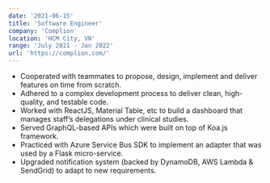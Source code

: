 ```yaml
---
date: '2021-06-15'
title: 'Software Engineer'
company: 'Complion'
location: 'HCM City, VN'
range: 'July 2021 - Jan 2022'
url: 'https://complion.com/'
---
```


- Cooperated with teammates to propose, design, implement and deliver features on time from scratch.
- Adhered to a complex development process to deliver clean, high-quality, and testable code.
- Worked with ReactJS, Material Table, etc to build a dashboard that manages staff’s delegations under clinical studies.
- Served GraphQL-based APIs which were built on top of Koa.js framework.
- Practiced with Azure Service Bus SDK to implement an adapter that was used by a Flask micro-service.
- Upgraded notification system (backed by DynamoDB, AWS Lambda & SendGrid) to adapt to new requirements.